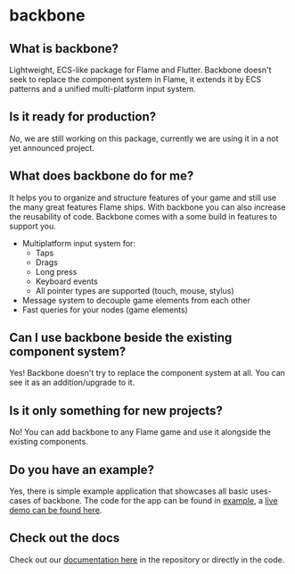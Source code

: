# backbone
## What is backbone?
Lightweight, ECS-like package for Flame and Flutter. Backbone doesn't seek to replace the component system in Flame, it extends it by ECS patterns and a unified multi-platform input system.

## Is it ready for production?
*No*, we are still working on this package, currently we are using it in a not yet announced project.

## What does backbone do for me?
It helps you to organize and structure features of your game and still use the many great features Flame ships. With backbone you can also increase the reusability of code. Backbone comes with a some build in features to support you. 

- Multiplatform input system for:
    - Taps
    - Drags
    - Long press 
    - Keyboard events
    - All pointer types are supported (touch, mouse, stylus)
- Message system to decouple game elements from each other
- Fast queries for your nodes (game elements)

## Can I use backbone beside the existing component system?
Yes! Backbone doesn't try to replace the component system at all. You can see it as an addition/upgrade to it.

## Is it only something for new projects?
No! You can add backbone to any Flame game and use it alongside the existing components.

## Do you have an example?
Yes, there is simple example application that showcases all basic uses-cases of backbone. The code for the app can be found in [example](https://github.com/sturdykeep/backbone/tree/main/example/lib), a [live demo can be found here](https://sturdykeep.github.io/backbone/example_app/).

## Check out the docs
Check out our [documentation here](https://github.com/sturdykeep/backbone/tree/main/docs) in the repository or directly in the code.
